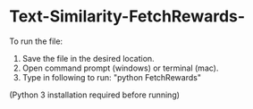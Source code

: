 # Text-Similarity-FetchRewards-
To run the file:
1) Save the file in the desired location. 
2) Open command prompt (windows) or terminal (mac).
3) Type in following to run: "python FetchRewards"

(Python 3 installation required before running)
